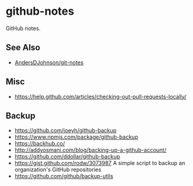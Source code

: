 # github-notes
GitHub notes.

## See Also

* [AndersDJohnson/git-notes](https://github.com/AndersDJohnson/git-notes)

## Misc

* https://help.github.com/articles/checking-out-pull-requests-locally/

## Backup

* https://github.com/joeyh/github-backup
* https://www.npmjs.com/package/github-backup
* https://backhub.co/
* http://addyosmani.com/blog/backing-up-a-github-account/
 * https://github.com/ddollar/github-backup 
* https://gist.github.com/rodw/3073987 A simple script to backup an organization's GitHub repositories
* https://github.com/github/backup-utils 
